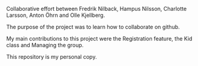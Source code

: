 Collaborative effort between Fredrik Nilback, Hampus Nilsson, Charlotte Larsson, Anton Öhrn and Olle Kjellberg.

The purpose of the project was to learn how to collaborate on github.

My main contributions to this project were the Registration feature, the Kid class and Managing the group. 

This repository is my personal copy. 
